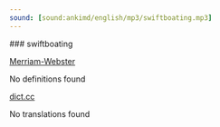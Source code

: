 ```yaml
---
sound: [sound:ankimd/english/mp3/swiftboating.mp3]
---
```


\### swiftboating

[Merriam-Webster](https://www.merriam-webster.com/dictionary/swiftboating)

No definitions found

[dict.cc](https://www.dict.cc/swiftboating)

No translations found

